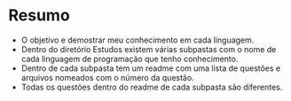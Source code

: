 # Resumo 

* O objetivo e demostrar meu conhecimento em cada linguagem.
* Dentro do diretório Estudos existem várias subpastas com o nome de cada linguagem de programação que tenho conhecimento.
* Dentro de cada subpasta tem um readme com uma lista de questões e arquivos nomeados com o número da questão. 
* Todas os questões dentro do readme de cada subpasta são diferentes. 

